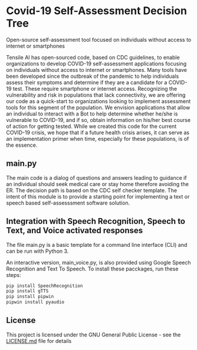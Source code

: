 # Covid-19 Self-Assessment Decision Tree

Open-source self-assessment tool focused on individuals without access to internet or smartphones

Tensile AI has open-sourced code, based on CDC guidelines, to enable organizations to develop COVID-19 self-assessment applications focusing on individuals without access to internet or smartphones. Many tools have been developed since the outbreak of the pandemic to help individuals assess their symptoms and determine if they are a candidate for a COVID-19 test. These require smartphone or internet access. Recognizing the vulnerability and risk in populations that lack connectivity, we are offering our code as a quick-start to organizations looking to implement assessment tools for this segment of the population. We envision applications that allow an individual to interact with a Bot to help determine whether he/she is vulnerable to COVID-19, and if so, obtain information on his/her best course of action for getting tested. While we created this code for the current COVID-19 crisis, we hope that if a future health crisis arises, it can serve as an implementation primer when time, especially for these populations, is of the essence. 

## main.py

The main code is a dialog of questions and answers leading to guidance if an individual should seek medical care or stay home therefore avoiding the ER.  The decision path is based on the CDC self checker template. The intent of this module is to provide a starting point for implementing a text or speech based self-assesssment software solution.

## Integration with Speech Recognition, Speech to Text, and Voice activated responses

The file main.py is a basic template for a command line interface (CLI) and can be run with Python 3.

An interactive version, main_voice.py, is also provided using Google Speech Recognition and Text To Speech.  To install these pacckages, run these steps:

```python
pip install SpeechRecognition
pip install gTTS
pip install pipwin
pipwin install pyaudio
```

## License

This project is licensed under the GNU General Public License - see the [LICENSE.md](LICENSE.md) file for details
